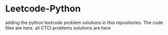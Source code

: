 # Leetcode-Python
adding the python leetcode problem solutions in this repositories. 
The code files are here.
all CTCI problems solutions are here





































































































































































































































































































































































































































































































































































































































































































































































































































































































































































































































































































































































































































































































